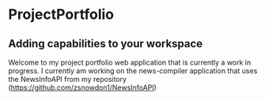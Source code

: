 

# ProjectPortfolio

## Adding capabilities to your workspace

Welcome to my project portfolio web application that is currently a work in progress. I currently am working on the news-compiler application that uses the NewsInfoAPI from my repository (https://github.com/zsnowdon1/NewsInfoAPI)
